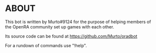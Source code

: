 **ABOUT**
=========
This bot is written by Murto#9124 for the purpose of helping members of the OpenRA community set up games with each other.

Its source code can be found at https://github.com/Murto/oradbot

For a rundown of commands use "!help".
